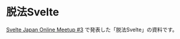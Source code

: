 # 脱法Svelte

[Svelte Japan Online Meetup #3](https://svelte-jp.connpass.com/event/315825/) で発表した「脱法Svelte」の資料です。
